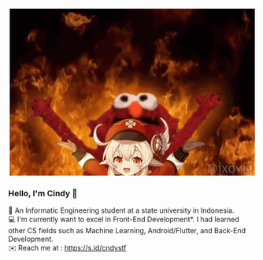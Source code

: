 <!--
**cndystf/cndystf** is a ✨ _special_ ✨ repository because its `README.md` (this file) appears on your GitHub profile.

Here are some ideas to get you started:

- 🔭 I’m currently working on ...
- 🌱 I’m currently learning ...
- 👯 I’m looking to collaborate on ...
- 🤔 I’m looking for help with ...
- 💬 Ask me about ...
- 📫 How to reach me: ...
- 😄 Pronouns: ...
- ⚡ Fun fact: ...
-->

<!-- current gif lol -->
<!-- ![](klee-genshin.gif) -->
<p align ="center">  <img src="klee-genshin.gif" alt="animated" /> </p>

### Hello, I'm Cindy 👋
:bookmark: An Informatic Engineering student at a state university in Indonesia. <br/>
:computer: I'm currently want to excel in Front-End Development*. I had learned other CS fields such as Machine Learning, Android/Flutter, and Back-End Development. <br />
:envelope: Reach me at : https://s.id/cndystf

<!-- *but still... i want to find the right field for me so i'll do that thing for rest of my life haha.) -->
